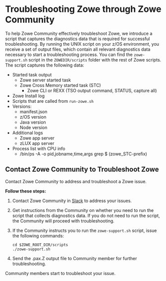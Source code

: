 # Troubleshooting Zowe through Zowe Community

To help Zowe Community effectively troubleshoot Zowe, we introduce a script that captures the diagnostics data that is required for successful troubleshooting. By running the UNIX script on your z/OS environment, you receive a set of output files, which contain all relevant diagnostics data necessary to start a troubleshooting process. You can find the `zowe-support.sh` script in the `ZOWEDIR/scripts` folder with the rest of Zowe scripts. The script captures the following data:

 - Started task output
    - Zowe server started task
    - Zowe Cross Memory started task (STC)
        - Zowe CLI or REXX (TSO output command, STATUS, capture all)
- Zowe Install log
- Scripts that are called from `run-zowe.sh`
 - Versions:
    - manifest.json
    - z/OS version
    - Java version
    - Node version
 - Additional logs
    - Zowe app server 
    - zLUX app server
 - Process list with CPU info
    - /bin/ps -A -o pid,jobname,time,args grep $ (zowe_STC-prefix)

## Contact Zowe Community to Troubleshoot Zowe

Contact Zowe Community to address and troubleshoot a Zowe issue.

**Follow these steps:**

1. Contact Zowe Community in [Slack](https://app.slack.com/client/T1BAJVCTY/C1BAK03LN) to address your issues.

2. Get instructions from the Community on whether you need to run the  script that collects diagnostics data. If you do not need to run the script, the Community will proceed with troubleshooting.

3. If the Community instructs you to run the `zowe-support.sh` script, issue the following commands:
   ```
   cd $ZOWE_ROOT_DIR/scripts
   ./zowe-support.sh
   ```
4. Send the .pax.Z output file to Community member for further troubleshooting.

Community members start to troubleshoot your issue.